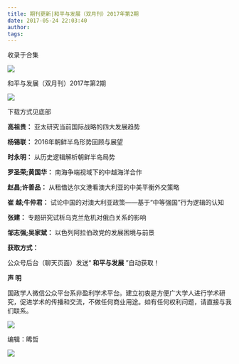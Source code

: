 ```yaml
---
title: 期刊更新|和平与发展（双月刊）2017年第2期
date: 2017-05-24 22:03:40
author: 
tags: 
---
```



收录于合集

![](/images/4280/2.png)

和平与发展（双月刊）2017年第2期

  

![](/images/4280/3.jpeg)

  

下载方式见底部

  

 **高祖贵：** 亚太研究当前国际战略的四大发展趋势

  

 **杨锡联：** 2016年朝鲜半岛形势回顾与展望

  

 **时永明：** 从历史逻辑解析朝鲜半岛局势

  

 **罗圣荣;黄国华：** 南海争端视域下的中越海洋合作

  

 **赵昌;许善品：** 从租借达尔文港看澳大利亚的中美平衡外交策略

  

 **崔** **越;牛仲君：** 试论中国的对澳大利亚政策——基于“中等强国”行为逻辑的认知

  

 **张建：** 专题研究试析乌克兰危机对俄白关系的影响

  

 **邹志强;吴家斌：** 以色列阿拉伯政党的发展困境与前景

  

 **获取方式：**

公众号后台（聊天页面）发送“ **和平与发展** ”自动获取！

  

 **声 明**

国政学人微信公众平台系非盈利学术平台。建立初衷是方便广大学人进行学术研究，促进学术的传播和交流，不做任何商业用途。如有任何权利问题，请直接与我们联系。

![](/images/4280/4.png)

编辑：晞哲

  

![](/images/4280/5.png)

